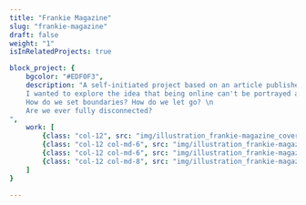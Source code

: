 ```yaml
---
title: "Frankie Magazine"
slug: "frankie-magazine"
draft: false
weight: "1"
isInRelatedProjects: true

block_project: {
	bgcolor: "#EDF0F3",
	description: "A self-initiated project based on an article published in Frankie Magazine, about maintaining a healthy relationship with the Internet. \n
	I wanted to explore the idea that being online can't be portrayed as all good or all bad, it just is a part of our lives. \n
	How do we set boundaries? How do we let go? \n
	Are we ever fully disconnected?
",
	work: [ 
		{class: "col-12", src: "img/illustration_frankie-magazine_cover-spread.jpg"},
		{class: "col-12 col-md-6", src: "img/illustration_frankie-magazine_spread-zoom-01.jpg"},
		{class: "col-12 col-md-6", src: "img/illustration_frankie-magazine_spread-zoom-02.jpg"},
		{class: "col-12 col-md-8", src: "img/illustration_frankie-magazine_spread-zoom-03.png"}
	]
}

---
```

